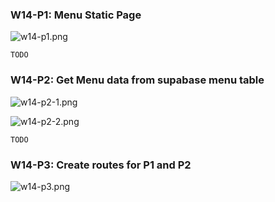 ### W14-P1: Menu Static Page
 
![w14-p1.png](TODO)
 
```
TODO
```

### W14-P2: Get Menu data from supabase menu table
 
![w14-p2-1.png](TODO)
 
![w14-p2-2.png](TODO)
 
```
TODO
```

### W14-P3: Create routes for P1 and P2
 
![w14-p3.png](TODO)
 
```

```